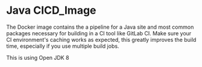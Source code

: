 # Java CICD_Image

The Docker image contains the a pipeline for a Java site and most common packages necessary for building in a CI tool like GitLab CI. Make sure your CI environment's caching works as expected, this greatly improves the build time, especially if you use multiple build jobs.

This is using Open JDK 8
